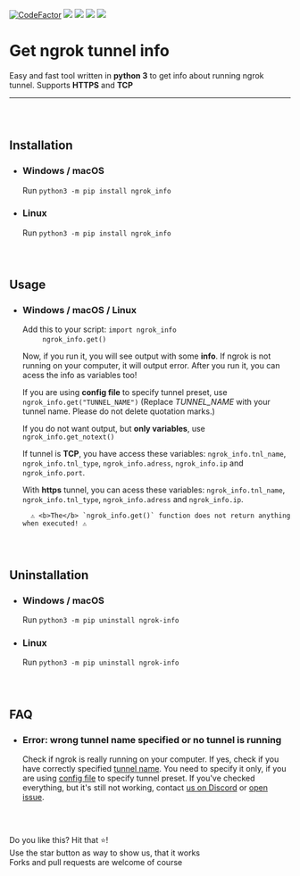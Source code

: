 [![CodeFactor](https://www.codefactor.io/repository/github/hexagoncore/get-ngrok-tunnel-info/badge)](#/)
[<img src="https://img.shields.io/github/license/HexagonCore/get-ngrok-tunnel-info">](#/)
[<img src="https://img.shields.io/github/stars/HexagonCore/get-ngrok-tunnel-info">](#/)
[<img src="https://img.shields.io/github/forks/HexagonCore/get-ngrok-tunnel-info">](#/)
[<img src="https://img.shields.io/github/issues/HexagonCore/get-ngrok-tunnel-info">](#/)


# Get ngrok tunnel info
Easy and fast tool written in **python 3** to get info about running ngrok tunnel. Supports **HTTPS** and **TCP**
___
### ‎

## Installation
* ### Windows / macOS
	Run `python3 -m pip install ngrok_info`
	
* ### Linux
	Run `python3 -m pip install ngrok_info`
### ‎

## Usage
* ### Windows / macOS / Linux
	Add this to your script: `import ngrok_info`<br/> ‎ ‎ ‎ ‎ ‎ ‎ ‎ ‎ ‎ ‎ ‎ ‎ ‎ ‎ ‎ ‎ ‎ ‎ ‎ ‎ ‎ ‎ ‎ ‎ ‎ ‎ ‎ ‎ ‎ ‎ ‎ ‎ ‎ ‎ ‎ ‎ ‎ ‎ ‎`ngrok_info.get()`
	 ‎
	
	Now, if you run it, you will see output with some **info**. If ngrok is not running on your computer, it will output error. After you run it, you can acess the info as variables too!
	
	If you are using **config file** to specify tunnel preset, use `ngrok_info.get("TUNNEL_NAME")` (Replace *TUNNEL_NAME* with your tunnel name. Please do not delete quotation marks.)

	If you do not want output, but **only variables**, use `ngrok_info.get_notext()`

	If tunnel is **TCP**, you have access these variables: `ngrok_info.tnl_name`, `ngrok_info.tnl_type`, `ngrok_info.adress`, `ngrok_info.ip` and `ngrok_info.port`.

	With **https** tunnel, you can acess these variables: `ngrok_info.tnl_name`, `ngrok_info.tnl_type`, `ngrok_info.adress` and `ngrok_info.ip`.
	
        ⚠️ <b>The</b> `ngrok_info.get()` function does not return anything when executed! ⚠️

### ‎

## Uninstallation
* ### Windows / macOS
	Run `python3 -m pip uninstall ngrok-info`
	
* ### Linux
	Run `python3 -m pip uninstall ngrok-info`

### ‎
## FAQ
* ### Error: wrong tunnel name specified or no tunnel is running
	Check if ngrok is really running on your computer.
	If yes, check if you have correctly specified [tunnel name](https://ngrok.com/docs#tunnel-definitions). You need to specify it only, if you are using [config file](https://ngrok.com/docs#config-default-location) to specify tunnel preset. If you've checked everything, but it's still not working, contact [us on Discord](https://discord.gg/agREa6Dh3r) or [open issue](https://github.com/HexagonCore/get-ngrok-tunnel-info/issues/new/choose).
### ‎


Do you like this? Hit that ⭐!                                
Use the star button as way to show us, that it works              
Forks and pull requests are welcome of course
 
